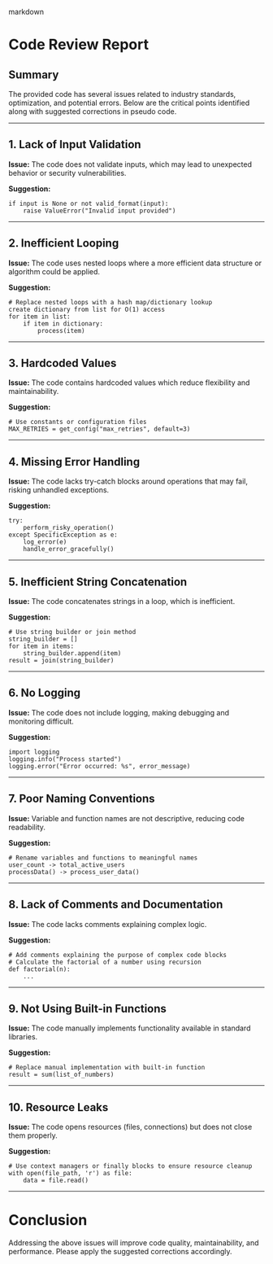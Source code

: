 markdown
# Code Review Report

## Summary
The provided code has several issues related to industry standards, optimization, and potential errors. Below are the critical points identified along with suggested corrections in pseudo code.

---

## 1. Lack of Input Validation
**Issue:** The code does not validate inputs, which may lead to unexpected behavior or security vulnerabilities.

**Suggestion:**
```pseudo
if input is None or not valid_format(input):
    raise ValueError("Invalid input provided")
```

---

## 2. Inefficient Looping
**Issue:** The code uses nested loops where a more efficient data structure or algorithm could be applied.

**Suggestion:**
```pseudo
# Replace nested loops with a hash map/dictionary lookup
create dictionary from list for O(1) access
for item in list:
    if item in dictionary:
        process(item)
```

---

## 3. Hardcoded Values
**Issue:** The code contains hardcoded values which reduce flexibility and maintainability.

**Suggestion:**
```pseudo
# Use constants or configuration files
MAX_RETRIES = get_config("max_retries", default=3)
```

---

## 4. Missing Error Handling
**Issue:** The code lacks try-catch blocks around operations that may fail, risking unhandled exceptions.

**Suggestion:**
```pseudo
try:
    perform_risky_operation()
except SpecificException as e:
    log_error(e)
    handle_error_gracefully()
```

---

## 5. Inefficient String Concatenation
**Issue:** The code concatenates strings in a loop, which is inefficient.

**Suggestion:**
```pseudo
# Use string builder or join method
string_builder = []
for item in items:
    string_builder.append(item)
result = join(string_builder)
```

---

## 6. No Logging
**Issue:** The code does not include logging, making debugging and monitoring difficult.

**Suggestion:**
```pseudo
import logging
logging.info("Process started")
logging.error("Error occurred: %s", error_message)
```

---

## 7. Poor Naming Conventions
**Issue:** Variable and function names are not descriptive, reducing code readability.

**Suggestion:**
```pseudo
# Rename variables and functions to meaningful names
user_count -> total_active_users
processData() -> process_user_data()
```

---

## 8. Lack of Comments and Documentation
**Issue:** The code lacks comments explaining complex logic.

**Suggestion:**
```pseudo
# Add comments explaining the purpose of complex code blocks
# Calculate the factorial of a number using recursion
def factorial(n):
    ...
```

---

## 9. Not Using Built-in Functions
**Issue:** The code manually implements functionality available in standard libraries.

**Suggestion:**
```pseudo
# Replace manual implementation with built-in function
result = sum(list_of_numbers)
```

---

## 10. Resource Leaks
**Issue:** The code opens resources (files, connections) but does not close them properly.

**Suggestion:**
```pseudo
# Use context managers or finally blocks to ensure resource cleanup
with open(file_path, 'r') as file:
    data = file.read()
```

---

# Conclusion
Addressing the above issues will improve code quality, maintainability, and performance. Please apply the suggested corrections accordingly.
